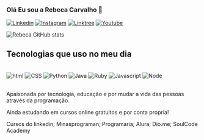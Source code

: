 
### Olá Eu sou a Rebeca Carvalho 👋 

[![Linkedin](https://img.shields.io/badge/LinkedIn-0077B5?style=for-the-badge&logo=linkedin&logoColor=white)](https://www.linkedin.com/in/beccaa/)
[![Instagram](https://img.shields.io/badge/Instagram-E4405F?style=for-the-badge&logo=instagram&logoColor=white)](https://www.instagram.com/metodo_buze/)
[![Linktree](https://img.shields.io/badge/linktree-39E09B?style=for-the-badge&logo=linktree&logoColor=white)](https://linktr.ee/metodo_buze)
[![Youtube](https://img.shields.io/badge/YouTube-FF0000?style=for-the-badge&logo=youtube&logoColor=white)](https://www.youtube.com/watch?v=y2KpzahWYz4)

![Rebeca GitHub stats](https://github-readme-stats.vercel.app/api?username=rebecacarvalho&show_icons=true&theme=merko)

## Tecnologias que uso no meu dia

<div style="display: inline_block"><br/>
    <img align="center" alt="html" src="https://img.shields.io/badge/HTML-239120?style=for-the-badge&logo=html5&logoColor=white" />
    <img align="center" alt="CSS" src="https://img.shields.io/badge/CSS-239120?&style=for-the-badge&logo=css3&logoColor=white" />
    <img align="center" alt="Python" src="https://img.shields.io/badge/Python-14354C?style=for-the-badge&logo=python&logoColor=white" />
    <img align="center" alt="Java" src="https://img.shields.io/badge/Java-ED8B00?style=for-the-badge&logo=java&logoColor=white" />
    <img align="center" alt="Ruby" src="https://img.shields.io/badge/Ruby-CC342D?style=for-the-badge&logo=ruby&logoColor=white" />
    <img align="center" alt="Javascript" src="https://img.shields.io/badge/JavaScript-323330?style=for-the-badge&logo=javascript&logoColor=F7DF1E" />
    <img align="center" alt="Node" src="https://img.shields.io/badge/Node.js-43853D?style=for-the-badge&logo=node.js&logoColor=white" />
</div><br/>

Apaixonada por tecnologia, educação e por mudar a vida das pessoas através da programação.

Ainda estudando em cursos online gratuitos e por conta propria!

Cursos do linkedin;
Minasprograman;
Programaria;
Alura;
Dio.me;
SoulCode Academy

